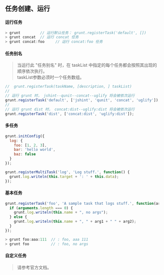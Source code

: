 ## 任务创建、运行

#### 运行任务

```js
> grunt         // 运行默认任务： grunt.registerTask('default', [])
> grunt concat  // 运行 concat 任务
> grunt concat:foo     // 运行 concat:foo 任务
```

#### 任务别名
> 当运行此 "任务别名" 时，在 taskList 中指定的每个任务都会按照其出现的顺序依次执行。<br>
> taskList参数必须时一个任务数组。

```js
//  grunt.registerTask(taskName, [description, ] taskList)
//
// 运行 grunt 时， jshint--qunit--concat--uglify 将会被依次运行
grunt.registerTask('default', ['jshint', 'qunit', 'concat', 'uglify']);
//
// 运行 grunt dist 时， concat:dist--uglify:dist 将会被依次运行
grunt.registerTask('dist', ['concat:dist', 'uglify:dist']);
```

#### 多任务

```js
grunt.initConfig({
  log: {
    foo: [1, 2, 3],
    bar: 'hello world',
    baz: false
  }
});

grunt.registerMultiTask('log', 'Log stuff.', function() {
  grunt.log.writeln(this.target + ': ' + this.data);
});
```

#### 基本任务

```js
grunt.registerTask('foo', 'A sample task that logs stuff.', function(arg1, arg2) {
  if (arguments.length === 0) {
    grunt.log.writeln(this.name + ", no args");
  } else {
    grunt.log.writeln(this.name + ", " + arg1 + " " + arg2);
  }
});

> grunt foo:aaa:111  // : foo, aaa 111
> grunt foo          // : foo, no args
```

#### 自定义任务
> 请参考官方文档。

